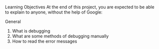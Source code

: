 Learning Objectives
At the end of this project, you are expected to be able to explain to anyone, without the help of Google:

General
1. What is debugging
2. What are some methods of debugging manually
3. How to read the error messages
